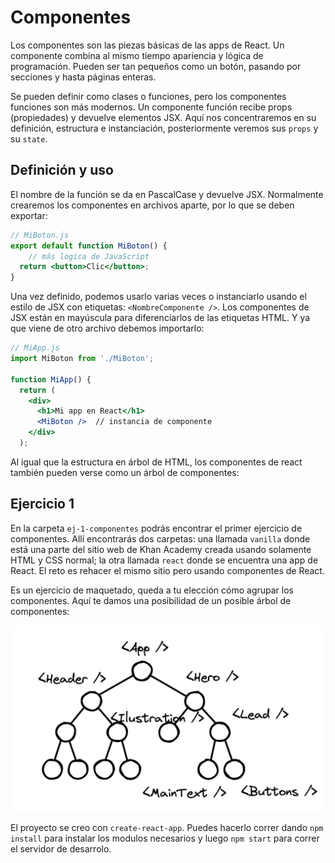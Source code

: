 # Componentes

Los componentes son las piezas básicas de las apps de React. Un componente combina al mismo tiempo apariencia y lógica de programación. Pueden ser tan pequeños como un botón, pasando por secciones y hasta páginas enteras.

Se pueden definir como clases o  funciones, pero los componentes funciones son más modernos. Un componente función recibe props (propiedades) y devuelve elementos JSX. Aquí nos concentraremos en su definición, estructura e instanciación, posteriormente veremos sus `props` y su `state`.

## Definición y uso

El nombre de la función se da en PascalCase y devuelve JSX. Normalmente crearemos los componentes en archivos aparte, por lo que se deben exportar:

```jsx
// MiBoton.js
export default function MiBoton() {
	// más logica de JavaScript
  return <button>Clic</button>;
}
```

Una vez definido, podemos usarlo varias veces o instanciarlo usando el estilo de JSX con etiquetas: `<NombreComponente />`. Los componentes de JSX están en mayúscula para diferenciarlos de las etiquetas HTML. Y ya que viene de otro archivo debemos importarlo:

```jsx
// MiApp.js
import MiBoton from './MiBoton';

function MiApp() {
  return (
    <div>
      <h1>Mi app en React</h1>
      <MiBoton />  // instancia de componente
    </div>
  );
```

Al igual que la estructura en árbol de HTML, los componentes de react también pueden verse como un árbol de componentes:

## Ejercicio 1

En la carpeta `ej-1-componentes` podrás encontrar el primer ejercicio de componentes. Allí encontrarás dos carpetas: una llamada `vanilla` donde está una parte del sitio web de Khan Academy creada usando solamente HTML y CSS normal; la otra llamada `react` donde se encuentra una app de React. El reto es rehacer el mismo sitio pero usando componentes de React.

Es un ejercicio de maquetado, queda a tu elección cómo agrupar los componentes. Aquí te damos una posibilidad de un posible árbol de componentes:

![](../img/arbol-components.png)

El proyecto se creo con `create-react-app`. Puedes hacerlo correr dando `npm install` para instalar los modulos necesarios y luego `npm start` para correr el servidor de desarrolo.